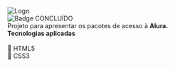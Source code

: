 ![Logo](https://user-images.githubusercontent.com/105376835/200869014-fc249294-5ab1-404c-b4a7-e0dd63b12ed5.png)
<br>
![Badge CONCLUÍDO](http://img.shields.io/static/v1?label=STATUS&message=%20CONCLUÍDO&color=GREEN&style=for-the-badge)
<br>
Projeto para apresentar os pacotes de acesso à <strong>Alura.</strong>
<br>
<strong>Tecnologias aplicadas</strong>
<br>
<br>
:hammer: HTML5
<br>
:hammer: CSS3

